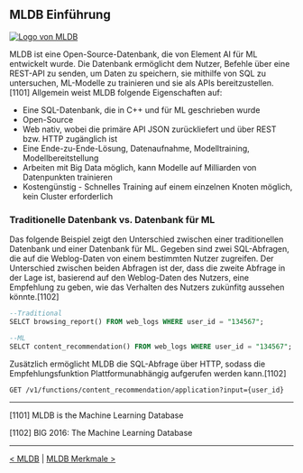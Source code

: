 ## MLDB Einführung

[![Logo von MLDB](./statics/10_mldb/mldbai_logo.png)](./statics/10_mldb/mldbai_logo.png)

MLDB ist eine Open-Source-Datenbank, die von Element AI für ML entwickelt wurde. Die Datenbank ermöglicht dem Nutzer, Befehle über eine REST-API zu senden, um Daten zu speichern, sie mithilfe von SQL zu untersuchen, ML-Modelle zu trainieren und sie als APIs bereitzustellen.[1101] Allgemein weist MLDB folgende Eigenschaften auf:

- Eine SQL-Datenbank, die in C++ und für ML geschrieben wurde
- Open-Source
- Web nativ, wobei die primäre API JSON zurückliefert und über REST bzw. HTTP zugänglich ist
- Eine Ende-zu-Ende-Lösung, Datenaufnahme, Modelltraining, Modellbereitstellung
- Arbeiten mit Big Data möglich, kann Modelle auf Milliarden von Datenpunkten trainieren
- Kostengünstig - Schnelles Training auf einem einzelnen Knoten möglich, kein Cluster erforderlich

### Traditionelle Datenbank vs. Datenbank für ML

Das folgende Beispiel zeigt den Unterschied zwischen einer traditionellen Datenbank und einer Datenbank für ML. Gegeben sind zwei SQL-Abfragen, die auf die Weblog-Daten von einem bestimmten Nutzer zugreifen. Der Unterschied zwischen beiden Abfragen ist der, dass die zweite Abfrage in der Lage ist, basierend auf den Weblog-Daten des Nutzers, eine Empfehlung zu geben, wie das Verhalten des Nutzers zukünfitg aussehen könnte.[1102]

```sql
--Traditional
SELCT browsing_report() FROM web_logs WHERE user_id = "134567";

--ML
SELCT content_recommendation() FROM web_logs WHERE user_id = "134567";
```

Zusätzlich ermöglicht MLDB die SQL-Abfrage über HTTP, sodass die Empfehlungsfunktion Plattformunabhängig aufgerufen werden kann.[1102]

```http
GET /v1/functions/content_recommendation/application?input={user_id}
```

---

[1101] MLDB is the Machine Learning Database

[1102] BIG 2016: The Machine Learning Database

---

[< MLDB](10_mldb.md) | [MLDB Merkmale >](12_mldb_features.md)
